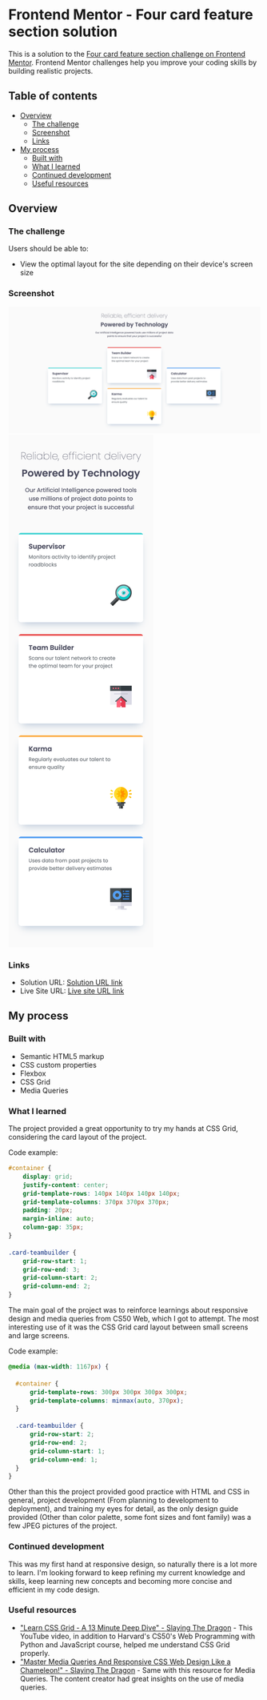 # Frontend Mentor - Four card feature section solution

This is a solution to the [Four card feature section challenge on Frontend Mentor](https://www.frontendmentor.io/challenges/four-card-feature-section-weK1eFYK). Frontend Mentor challenges help you improve your coding skills by building realistic projects. 

## Table of contents

- [Overview](#overview)
  - [The challenge](#the-challenge)
  - [Screenshot](#screenshot)
  - [Links](#links)
- [My process](#my-process)
  - [Built with](#built-with)
  - [What I learned](#what-i-learned)
  - [Continued development](#continued-development)
  - [Useful resources](#useful-resources)

## Overview

### The challenge

Users should be able to:

- View the optimal layout for the site depending on their device's screen size

### Screenshot

![Large Screen screenshot](four-card-feature-section-large-screen.png)
![Small Screen screenshot](four-card-feature-section-small-screen.png)

### Links

- Solution URL: [Solution URL link](https://github.com/henriktandberg/four-card-feature-section)
- Live Site URL: [Live site URL link](https://henriktandberg.github.io/four-card-feature-section/)

## My process

### Built with

- Semantic HTML5 markup
- CSS custom properties
- Flexbox
- CSS Grid
- Media Queries

### What I learned

The project provided a great opportunity to try my hands at CSS Grid, considering the card layout of the project.

Code example:

```css
#container {
    display: grid;
    justify-content: center;
    grid-template-rows: 140px 140px 140px 140px;
    grid-template-columns: 370px 370px 370px;
    padding: 20px;
    margin-inline: auto;
    column-gap: 35px;
}

.card-teambuilder {
    grid-row-start: 1;
    grid-row-end: 3;
    grid-column-start: 2;
    grid-column-end: 2;
}
```

The main goal of the project was to reinforce learnings about responsive design and media queries from CS50 Web, which I got to attempt. The most interesting use of it was
the CSS Grid card layout between small screens and large screens.

Code example:

```css
@media (max-width: 1167px) {

  #container {
      grid-template-rows: 300px 300px 300px 300px;
      grid-template-columns: minmax(auto, 370px);
  }

  .card-teambuilder {
      grid-row-start: 2;
      grid-row-end: 2;
      grid-column-start: 1;
      grid-column-end: 1;
  }
}
```

Other than this the project provided good practice with HTML and CSS in general, project development (From planning to development to deployment), and training my eyes
for detail, as the only design guide provided (Other than color palette, some font sizes and font family) was a few JPEG pictures of the project.

### Continued development

This was my first hand at responsive design, so naturally there is a lot more to learn. I'm looking forward to keep refining my current knowledge and skills, keep learning new concepts and becoming more concise and efficient in my code design.

### Useful resources

- ["Learn CSS Grid - A 13 Minute Deep Dive" - Slaying The Dragon](https://www.youtube.com/watch?v=EiNiSFIPIQE&list=PL2ROcs6WOvcozgQtb-iEXZVLLb1aLnXB5&index=1&ab_channel=SlayingTheDragon) - This YouTube video, in addition to Harvard's CS50's Web Programming with Python and JavaScript course, helped me understand CSS Grid properly.
- ["Master Media Queries And Responsive CSS Web Design Like a Chameleon!" - Slaying The Dragon](https://www.youtube.com/watch?v=K24lUqcT0Ms&list=PL2ROcs6WOvcozgQtb-iEXZVLLb1aLnXB5&index=2&t=310s&ab_channel=SlayingTheDragon) - Same with this resource for Media Queries. The content creator had great insights on the use of media queries.
